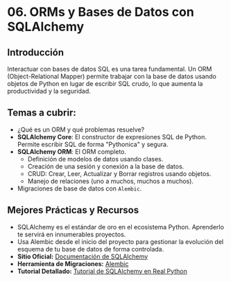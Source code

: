 # 06. ORMs y Bases de Datos con SQLAlchemy

## Introducción

Interactuar con bases de datos SQL es una tarea fundamental. Un ORM (Object-Relational Mapper) permite trabajar con la base de datos usando objetos de Python en lugar de escribir SQL crudo, lo que aumenta la productividad y la seguridad.

## Temas a cubrir:

- ¿Qué es un ORM y qué problemas resuelve?
- **SQLAlchemy Core**: El constructor de expresiones SQL de Python. Permite escribir SQL de forma "Pythonica" y segura.
- **SQLAlchemy ORM**: El ORM completo.
  - Definición de modelos de datos usando clases.
  - Creación de una sesión y conexión a la base de datos.
  - CRUD: Crear, Leer, Actualizar y Borrar registros usando objetos.
  - Manejo de relaciones (uno a muchos, muchos a muchos).
- Migraciones de base de datos con `Alembic`.

## Mejores Prácticas y Recursos

- SQLAlchemy es el estándar de oro en el ecosistema Python. Aprenderlo te servirá en innumerables proyectos.
- Usa Alembic desde el inicio del proyecto para gestionar la evolución del esquema de tu base de datos de forma controlada.
- **Sitio Oficial:** [Documentación de SQLAlchemy](https://www.sqlalchemy.org/)
- **Herramienta de Migraciones:** [Alembic](https://alembic.sqlalchemy.org/)
- **Tutorial Detallado:** [Tutorial de SQLAlchemy en Real Python](https://realpython.com/python-sqlalchemy-database-tutorial/)
